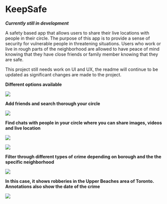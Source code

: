 # KeepSafe
***Currently still in development***

A safety based app that allows users to share their live locations with people in their circle. The purpose of this app is to provide a sense of security for vulnerable people in threatening situations. Users who work or live in rough parts of the neighborhood are allowed to have peace of mind knowing that they have close friends or family member knowing that they are safe.



This project still needs work on UI and UX, the readme will continue to be updated as significant changes are made to the project.




**Different options available**

![](screenshots/HomePage.png)



**Add friends and search thorough your circle**

![](screenshots/MyCircleView.png)


**Find chats with people in your circle where you can share images, videos and live location**

![](screenshots/ChatView.png)

![](screenshots/MessagevIEW.png)


**Filter through different types of crime depending on borough and the the specific neighborhood**

![](screenshots/FilterView.png)


**In this case, it shows robberies in the Upper Beaches area of Toronto. Annotations also show the date of the crime**

![](screenshots/CrimeView.png)

